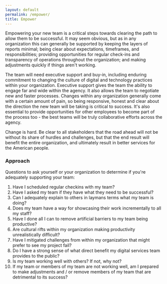 ```yaml
---
layout: default
permalink: /empower/
title: Empower
---
```


Empowering your new team is a critical steps towards clearing the path to allow them to be successful.  It may seem obvious, but as in any organization this can generally be supported by keeping the layers of reports minimal; being clear about expectations, timeframes, and responsibilities; providing opportunities for regular check-ins and transparency of operations throughout the organization; and making adjustments quickly if things aren't working.

The team will need executive support and buy-in, including enduring commitment to changing the culture of digital and technology practices within your organization. Executive support gives the team the ability to engage far and wide within the agency. It also allows the team to negotiate new and faster processes.  Changes within any organization generally come with a certain amount of pain, so being responsive, honest and clear about the direction the new team will be taking is critical to success.  It's also essential to provide opportunities for other employees to become part of the process too - the best teams will be truly collaborative efforts across the agency.

Change is hard. Be clear to all stakeholders that the road ahead will not be without its share of hurdles and challenges, but that the end result will benefit the entire organization, and ultimately result in better services for the American people. 

### Approach
Questions to ask yourself or your organization to determine if you're adequately supporting your team:

1.  Have I scheduled regular checkins with my team?
2.  Have I asked my team if they have what they need to be successful?
3.  Can I adequately explain to others in laymans terms what my team is doing?
4.  Does my team have a way for showcasing their work incrementally to all my staff?
5.  Have I done all I can to remove artificial barriers to my team being productive?
6.  Are cultural rifts within my organization making productivity unrealistically difficult?
7.  Have I mitigated challenges from within my organization that might prefer to see my project fail?
8.  Do I have a strong sense of what direct benefit my digital services team provides to the public?
9.  Is my team working well with others?  If not, why not?
10. If my team or members of my team are not working well, am I prepared to make adjustments and / or remove members of my team that are detrimental to its success?


